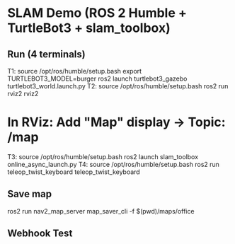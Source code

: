 # SLAM Demo (ROS 2 Humble + TurtleBot3 + slam_toolbox)

## Run (4 terminals)
T1:
  source /opt/ros/humble/setup.bash
  export TURTLEBOT3_MODEL=burger
  ros2 launch turtlebot3_gazebo turtlebot3_world.launch.py
T2:
  source /opt/ros/humble/setup.bash
  ros2 run rviz2 rviz2
  # In RViz: Add "Map" display → Topic: /map
T3:
  source /opt/ros/humble/setup.bash
  ros2 launch slam_toolbox online_async_launch.py
T4:
  source /opt/ros/humble/setup.bash
  ros2 run teleop_twist_keyboard teleop_twist_keyboard

## Save map
  ros2 run nav2_map_server map_saver_cli -f $(pwd)/maps/office
## Webhook Test
